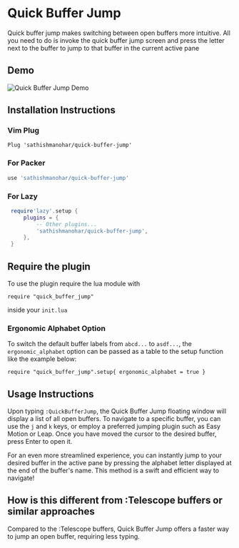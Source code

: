 # Quick Buffer Jump

Quick buffer jump makes switching between open buffers more intuitive. All you need to do is invoke the quick buffer jump screen and press the letter next to the buffer to jump to that buffer in the current active pane

## Demo

![Quick Buffer Jump Demo](https://github.com/sathishmanohar/quick-buffer-jump/assets/270991/73eab4f7-aa66-4096-a120-b5aef81eda9c)


## Installation Instructions

### Vim Plug

  ```vimscript
  Plug 'sathishmanohar/quick-buffer-jump'
  ```

### For Packer

   ```lua
   use 'sathishmanohar/quick-buffer-jump'
   ```

### For Lazy

   ```lua
    require'lazy'.setup {
        plugins = {
            -- Other plugins...
            'sathishmanohar/quick-buffer-jump',
        },
    }
   ```

## Require the plugin

To use the plugin require the lua module with

`require "quick_buffer_jump"`

inside your `init.lua`


### Ergonomic Alphabet Option
To switch the default buffer labels from `abcd...` to `asdf...`, the `ergonomic_alphabet` option can be passed as a
table to the setup function like the example below:

`require "quick_buffer_jump".setup{ ergonomic_alphabet = true }`


## Usage Instructions

Upon typing `:QuickBufferJump`, the Quick Buffer Jump floating window will display a list of all open buffers. To navigate to a specific buffer, you can use the `j` and `k` keys, or employ a preferred jumping plugin such as Easy Motion or Leap. Once you have moved the cursor to the desired buffer, press Enter to open it.

For an even more streamlined experience, you can instantly jump to your desired buffer in the active pane by pressing the alphabet letter displayed at the end of the buffer's name. This method is a swift and efficient way to navigate!

## How is this different from :Telescope buffers or similar approaches

Compared to the :Telescope buffers, Quick Buffer Jump offers a faster way to jump an open buffer, requiring less typing.
